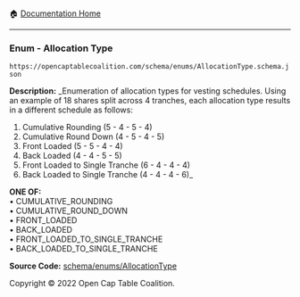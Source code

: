 :house: [Documentation Home](/README.md)

---

### Enum - Allocation Type

`https://opencaptablecoalition.com/schema/enums/AllocationType.schema.json`

**Description:** _Enumeration of allocation types for vesting schedules. Using an example of 18 shares split across 4 tranches, each allocation type results in a different schedule as follows: 
  1.  Cumulative Rounding (5 - 4 - 5 - 4)
  2.  Cumulative Round Down (4 - 5 - 4 - 5)
  3.  Front Loaded (5 - 5 - 4 - 4)
  4.  Back Loaded (4 - 4 - 5 - 5)
  5.  Front Loaded to Single Tranche (6 - 4 - 4 - 4)
  6.  Back Loaded to Single Tranche (4 - 4 - 4 - 6)_

**ONE OF:**</br>&bull; CUMULATIVE_ROUNDING </br>&bull; CUMULATIVE_ROUND_DOWN </br>&bull; FRONT_LOADED </br>&bull; BACK_LOADED </br>&bull; FRONT_LOADED_TO_SINGLE_TRANCHE </br>&bull; BACK_LOADED_TO_SINGLE_TRANCHE

**Source Code:** [schema/enums/AllocationType](/schema/enums/AllocationType.schema.json)

Copyright © 2022 Open Cap Table Coalition.
